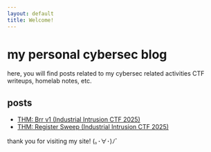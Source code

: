 ```yaml
---
layout: default
title: Welcome!
---
```


# my personal cybersec blog 

here, you will find posts related to my cybersec related activities
CTF writeups, homelab notes, etc.

## posts
- [THM: Brr v1 (Industrial Intrusion CTF 2025)](./posts/ctf/thm-brr_v1-writeup.md)
- [THM: Register Sweep (Industrial Intrusion CTF 2025)](./posts/ctf/thm-register_sweep-writeup.md)


thank you for visiting my site! (｡･∀･)ﾉﾞ

